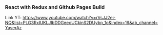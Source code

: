 ### React with Redux and Github Pages Build

Link YT: https://www.youtube.com/watch?v=rVsJJ2ei-NQ&list=PLG3RxIUKLJlbDDGeeoUCkinS2DUybp_1o&index=16&ab_channel=YaserAz
